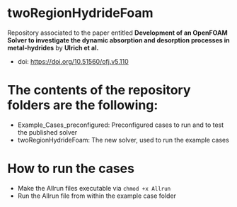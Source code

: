 # twoRegionHydrideFoam

Repository associated to the paper entitled **Development of an OpenFOAM Solver to investigate the dynamic absorption and desorption processes in metal-hydrides** by **Ulrich et al.**
* doi: https://doi.org/10.51560/ofj.v5.110

# The contents of the repository folders are the following:
* Example_Cases_preconfigured: Preconfigured cases to run and to test the published solver
* twoRegionHydrideFoam: The new solver, used to run the example cases

# How to run the cases
* Make the Allrun files executable via
  `chmod +x Allrun`
* Run the Allrun file from within the example case folder

